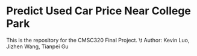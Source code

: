 # Predict Used Car Price Near College Park
This is the repository for the CMSC320 Final Project.
\t
Author: Kevin Luo, Jizhen Wang, Tianpei Gu
